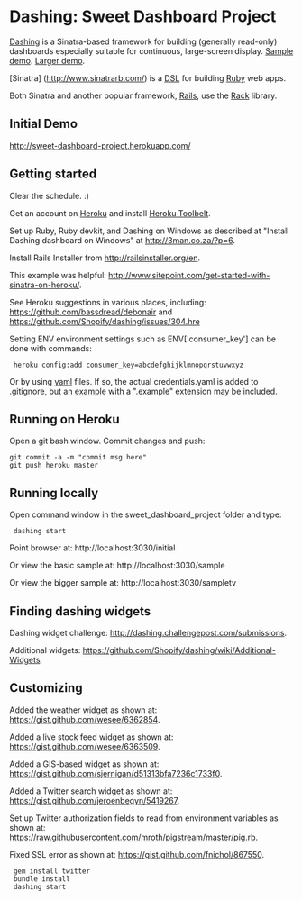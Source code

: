 Dashing: Sweet Dashboard Project
=================================

[Dashing](http://dashing.io/) is a Sinatra-based framework for building (generally read-only) dashboards especially suitable for continuous, large-screen display. [Sample demo](http://dashingdemo.herokuapp.com/sample).  [Larger demo](http://dashingdemo.herokuapp.com/sampletv).

[Sinatra] (http://www.sinatrarb.com/) is a [DSL](http://en.wikipedia.org/wiki/Domain-specific_language) for building [Ruby](https://www.ruby-lang.org/en/) web apps. 

Both Sinatra and another popular framework, [Rails](http://rubyonrails.org/), use the [Rack](http://rack.github.io/) library.


Initial Demo
-------------
http://sweet-dashboard-project.herokuapp.com/


Getting started
----------------

Clear the schedule.  :)

Get an account on [Heroku](http://www.heroku.com) and install [Heroku Toolbelt](https://toolbelt.heroku.com/). 

Set up Ruby, Ruby devkit, and Dashing on Windows as described at "Install Dashing dashboard on Windows" at http://3man.co.za/?p=6.

Install Rails Installer from http://railsinstaller.org/en.

This example was helpful: http://www.sitepoint.com/get-started-with-sinatra-on-heroku/.

See Heroku suggestions in various places, including: https://github.com/bassdread/debonair and https://github.com/Shopify/dashing/issues/304.hre

Setting ENV environment settings such as ENV['consumer_key'] can be done with commands:

     heroku config:add consumer_key=abcdefghijklmnopqrstuvwxyz
     
Or by using [yaml](http://www.yaml.org/) files.  If so, the actual credentials.yaml is added to .gitignore, but an [example](https://github.com/blackmad/zetashapes/blob/master/testsite/app/config/credentials.yml.example) with a ".example" extension may be included.

Running on Heroku
---------------

Open a git bash window. Commit changes and push:

    git commit -a -m "commit msg here"
    git push heroku master

Running locally
---------------

Open command window in the sweet_dashboard_project folder and type:

     dashing start

Point browser at: http://localhost:3030/initial

Or view the basic sample at: http://localhost:3030/sample

Or view the bigger sample at: http://localhost:3030/sampletv


Finding dashing widgets
-----------------------

Dashing widget challenge: http://dashing.challengepost.com/submissions.

Additional widgets: https://github.com/Shopify/dashing/wiki/Additional-Widgets.


Customizing
-----------

Added the weather widget as shown at: https://gist.github.com/wesee/6362854.

Added a live stock feed widget as shown at: https://gist.github.com/wesee/6363509.

Added a GIS-based widget as shown at: https://gist.github.com/sjernigan/d51313bfa7236c1733f0.

Added a Twitter search widget as shown at: https://gist.github.com/jeroenbegyn/5419267.

Set up Twitter authorization fields to read from environment variables as shown at: https://raw.githubusercontent.com/mroth/pigstream/master/pig.rb.

Fixed SSL error as shown at: https://gist.github.com/fnichol/867550.

     gem install twitter
     bundle install
     dashing start


 
 